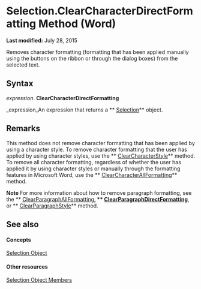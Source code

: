 
# Selection.ClearCharacterDirectFormatting Method (Word)

 **Last modified:** July 28, 2015

Removes character formatting (formatting that has been applied manually using the buttons on the ribbon or through the dialog boxes) from the selected text.

## Syntax

 _expression_. **ClearCharacterDirectFormatting**

 _expression_An expression that returns a  ** [Selection](7b574a91-c33e-ecfd-6783-6b7528b2ed8f.md)** object.


## Remarks

This method does not remove character formatting that has been applied by using a character style. To remove character formatting that the user has applied by using character styles, use the  ** [ClearCharacterStyle](ff9795f9-ea74-fa03-5d87-9c56152d179d.md)** method. To remove all character formatting, regardless of whether the user has applied it by using character styles or manually through the formatting features in Microsoft Word, use the ** [ClearCharacterAllFormatting](1d0dfb43-4855-1534-5ec2-475232a6a457.md)** method.


 **Note**  For more information about how to remove paragraph formatting, see the  ** [ClearParagraphAllFormatting](b3a88322-933a-ff14-e788-e1934aba243d.md)**,  ** [ClearParagraphDirectFormatting](66df2319-f02e-7cd9-4cef-fda6468dcd67.md)**, or  ** [ClearParagraphStyle](cfbafeac-99e1-5fae-a9a0-8cf8836add94.md)** method.


## See also


#### Concepts


 [Selection Object](7b574a91-c33e-ecfd-6783-6b7528b2ed8f.md)
#### Other resources


 [Selection Object Members](71e67a43-d40a-ad9a-8ef2-c5c487733e0d.md)
